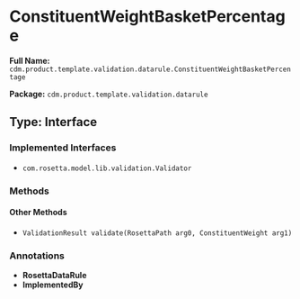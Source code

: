 # ConstituentWeightBasketPercentage

**Full Name:** `cdm.product.template.validation.datarule.ConstituentWeightBasketPercentage`

**Package:** `cdm.product.template.validation.datarule`

## Type: Interface

### Implemented Interfaces

- `com.rosetta.model.lib.validation.Validator`

### Methods

#### Other Methods

- `ValidationResult validate(RosettaPath arg0, ConstituentWeight arg1)`

### Annotations

- **RosettaDataRule**
- **ImplementedBy**

